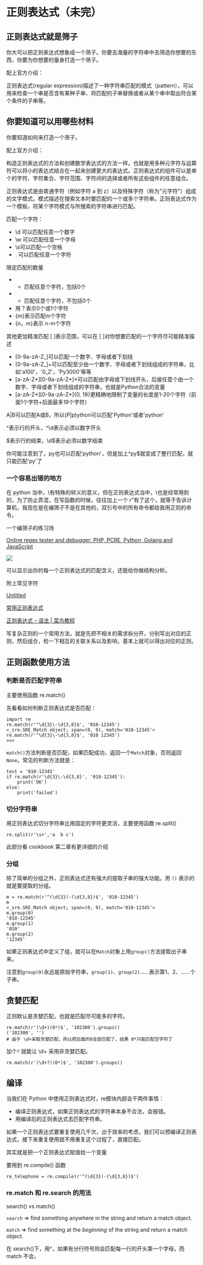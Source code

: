 # 正则表达式（未完）

## 正则表达式就是筛子

你大可以把正则表达式想象成一个筛子。你要去海量的字符串中去筛选你想要的东西，你要为你想要的量身打造一个筛子。

配上官方介绍：

正则表达式(regular expression)描述了一种字符串匹配的模式（pattern），可以用来检查一个串是否含有某种子串、将匹配的子串替换或者从某个串中取出符合某个条件的子串等。

## 你要知道可以用哪些材料

你要知道如何来打造一个筛子。

配上官方介绍：

构造正则表达式的方法和创建数学表达式的方法一样。也就是用多种元字符与运算符可以将小的表达式结合在一起来创建更大的表达式。正则表达式的组件可以是单个的字符、字符集合、字符范围、字符间的选择或者所有这些组件的任意组合。

正则表达式是由普通字符（例如字符 a 到 z）以及特殊字符（称为"元字符"）组成的文字模式。模式描述在搜索文本时要匹配的一个或多个字符串。正则表达式作为一个模板，将某个字符模式与所搜索的字符串进行匹配。

匹配一个字符：

- \d 可以匹配任意一个数字
- \w 可以匹配任意一个字母
- \s可以匹配一个空格
- . 可以匹配任意一个字符

限定匹配的数量

- * 匹配任意个字符，包括0个
- + 匹配任意个字符，不包括0个
- 用？表示0个或1个字符
- {m}表示匹配m个字符
- {n，m}表示 n-m个字符

其他更加精准匹配 [ ]表示范围，可以在 [ ]对你想要匹配的一个字符尽可能精准描述

- [0-9a-zA-Z\_]可以匹配一个数字、字母或者下划线
- [0-9a-zA-Z\_]+可以匹配至少由一个数字、字母或者下划线组成的字符串，比如'a100'，'0_Z'，'Py3000'等等
- [a-zA-Z\*][0-9a-zA-Z\*]*可以匹配由字母或下划线开头，后接任意个由一个数字、字母或者下划线组成的字符串，也就是Python合法的变量
- [a-zA-Z\*][0-9a-zA-Z\*]{0, 19}更精确地限制了变量的长度是1-20个字符（前面1个字符+后面最多19个字符）

A|B可以匹配A或B，所以(P|p)ython可以匹配'Python'或者'python'

^表示行的开头，^\d表示必须以数字开头

$表示行的结束，\d$表示必须以数字结束

你可能注意到了，py也可以匹配'python'，但是加上^py$就变成了整行匹配，就只能匹配'py'了

### 一个容易出错的地方

在 python 当中，\有特殊的转义的意义，但在正则表达式当中，\也是经常用到的，为了防止弄混，在写函数的时候，往往加上一个 r”有了这个，就等于告诉计算机，我现在是在编筛子不是在其他的，双引号中的所有命令都给我用正则的命令。

一个编筛子的练习场

[Online regex tester and debugger: PHP, PCRE, Python, Golang and JavaScript](https://regex101.com/)

![](Untitled-ba8ac2fe-bc35-4464-a9b7-2fcd21e7c70e.png)

可以显示出你的每一个正则表达式的匹配含义，还能给你做结构分析。

附上常见字符

[Untitled](https://www.notion.so/dc41e80147f642d6a7cea0ddaff07c8e)

[常用正则表达式](https://www.notion.so/2b566aece3f1482ab45a03e3546488d0)

[正则表达式 – 语法 | 菜鸟教程](https://www.runoob.com/regexp/regexp-syntax.html)

写复杂正则的一个常用方法，就是先把不相关的需求拆分开，分别写出对应的正则，然后组合，检一下相互的关联关系以及影响，基本上就可以得出对应的正则。

## 正则函数使用方法

### 判断是否匹配字符串

主要使用函数 re.match()

先看看如何判断正则表达式是否匹配：

    import re
    re.match(r'^\d{3}\-\d{3,8}$', '010-12345')
    <_sre.SRE_Match object; span=(0, 9), match='010-12345'>
    re.match(r'^\d{3}\-\d{3,8}$', '010 12345')
    >>>

`match()`方法判断是否匹配，如果匹配成功，返回一个`Match`对象，否则返回`None`。常见的判断方法就是：

    test = '010-12345'
    if re.match(r'\d{3}\-\d{3,8}', '010-12345'):
        print('OK')
    else:
        print('failed')

### 切分字符串

用正则表达式切分字符串比用固定的字符更灵活，主要使用函数 re.split()

    re.split(r'\s+','a  b c')

此部分看 cookbook 第二章有更详细的介绍

### 分组

除了简单的分组之外，正则表达式还有强大的提取子串的强大功能。用 `()` 表示的就是要提取的分组。

    m = re.match(r'^(\d{3})-(\d{3,8})$', '010-12345')
    m
    <_sre.SRE_Match object; span=(0, 9), match='010-12345'>
    m.group(0)
    '010-12345'
    m.group(1)
    '010'
    m.group(2)
    '12345'

如果正则表达式中定义了组，就可以在`Match`对象上用`group()`方法提取出子串来。

注意到`group(0)`永远是原始字符串，`group(1)`、`group(2)`……表示第1、2、……个子串。

## 贪婪匹配

正则默认是贪婪匹配，也就是匹配尽可能多的字符。

    re.match(r'(\d+)(0*)$', '102300').groups()
    ('102300', '')
    # 由于 \d+采取贪婪匹配，所以把后面的0全部匹配了，结果 0*只能匹配空字符了

加个`?` 就能让 \d+ 采用非贪婪匹配。

    re.match(r'(\d+?)(0*)$', '102300').groups()

## 编译

当我们在 Python 中使用正则表达式时，re模块内部会干两件事情：

- 编译正则表达式，如果正则表达式的字符串本身不合法，会报错。
- 用编译后的正则表达式去匹配字符串。

如果一个正则表达式要重复使用几千次，出于效率的考虑，我们可以预编译正则表达式，接下来重复使用就不用重复这个过程了，直接匹配。

其实就是把一个正则表达式赋值给一个变量

要用到 re.compile() 函数

    re_telephone = re.compile(r'^(\d{3})-(\d{3,8})$')

### re.match 和 re.search 的用法

search() vs match()

`search` ⇒ find something anywhere in the string and return a match object.

`match` ⇒ find something at the *beginning* of the string and return a match object.

在 search()下，用^，如果有分行符号则会匹配每一行的开头第一个字母，而 match 不会。
